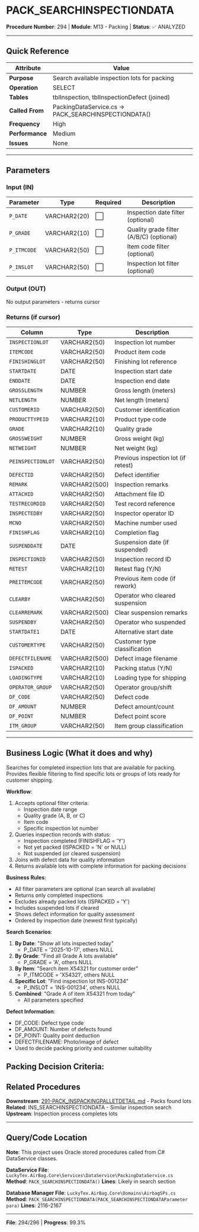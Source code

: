# PACK_SEARCHINSPECTIONDATA

**Procedure Number**: 294 | **Module**: M13 - Packing | **Status**: ✅ ANALYZED

---

## Quick Reference

| Attribute | Value |
|-----------|-------|
| **Purpose** | Search available inspection lots for packing |
| **Operation** | SELECT |
| **Tables** | tblInspection, tblInspectionDefect (joined) |
| **Called From** | PackingDataService.cs → PACK_SEARCHINSPECTIONDATA() |
| **Frequency** | High |
| **Performance** | Medium |
| **Issues** | None |

---

## Parameters

### Input (IN)

| Parameter | Type | Required | Description |
|-----------|------|----------|-------------|
| `P_DATE` | VARCHAR2(20) | ⬜ | Inspection date filter (optional) |
| `P_GRADE` | VARCHAR2(10) | ⬜ | Quality grade filter (A/B/C) (optional) |
| `P_ITMCODE` | VARCHAR2(50) | ⬜ | Item code filter (optional) |
| `P_INSLOT` | VARCHAR2(50) | ⬜ | Inspection lot filter (optional) |

### Output (OUT)

No output parameters - returns cursor

### Returns (if cursor)

| Column | Type | Description |
|--------|------|-------------|
| `INSPECTIONLOT` | VARCHAR2(50) | Inspection lot number |
| `ITEMCODE` | VARCHAR2(50) | Product item code |
| `FINISHINGLOT` | VARCHAR2(50) | Finishing lot reference |
| `STARTDATE` | DATE | Inspection start date |
| `ENDDATE` | DATE | Inspection end date |
| `GROSSLENGTH` | NUMBER | Gross length (meters) |
| `NETLENGTH` | NUMBER | Net length (meters) |
| `CUSTOMERID` | VARCHAR2(50) | Customer identification |
| `PRODUCTTYPEID` | VARCHAR2(10) | Product type code |
| `GRADE` | VARCHAR2(10) | Quality grade |
| `GROSSWEIGHT` | NUMBER | Gross weight (kg) |
| `NETWEIGHT` | NUMBER | Net weight (kg) |
| `PEINSPECTIONLOT` | VARCHAR2(50) | Previous inspection lot (if retest) |
| `DEFECTID` | VARCHAR2(50) | Defect identifier |
| `REMARK` | VARCHAR2(500) | Inspection remarks |
| `ATTACHID` | VARCHAR2(50) | Attachment file ID |
| `TESTRECORDID` | VARCHAR2(50) | Test record reference |
| `INSPECTEDBY` | VARCHAR2(50) | Inspector operator ID |
| `MCNO` | VARCHAR2(50) | Machine number used |
| `FINISHFLAG` | VARCHAR2(10) | Completion flag |
| `SUSPENDDATE` | DATE | Suspension date (if suspended) |
| `INSPECTIONID` | VARCHAR2(50) | Inspection record ID |
| `RETEST` | VARCHAR2(10) | Retest flag (Y/N) |
| `PREITEMCODE` | VARCHAR2(50) | Previous item code (if rework) |
| `CLEARBY` | VARCHAR2(50) | Operator who cleared suspension |
| `CLEARREMARK` | VARCHAR2(500) | Clear suspension remarks |
| `SUSPENDBY` | VARCHAR2(50) | Operator who suspended |
| `STARTDATE1` | DATE | Alternative start date |
| `CUSTOMERTYPE` | VARCHAR2(50) | Customer type classification |
| `DEFECTFILENAME` | VARCHAR2(500) | Defect image filename |
| `ISPACKED` | VARCHAR2(10) | Packing status (Y/N) |
| `LOADINGTYPE` | VARCHAR2(10) | Loading type for shipping |
| `OPERATOR_GROUP` | VARCHAR2(50) | Operator group/shift |
| `DF_CODE` | VARCHAR2(50) | Defect code |
| `DF_AMOUNT` | NUMBER | Defect amount/count |
| `DF_POINT` | NUMBER | Defect point score |
| `ITM_GROUP` | VARCHAR2(50) | Item group classification |

---

## Business Logic (What it does and why)

Searches for completed inspection lots that are available for packing. Provides flexible filtering to find specific lots or groups of lots ready for customer shipping.

**Workflow**:
1. Accepts optional filter criteria:
   - Inspection date range
   - Quality grade (A, B, or C)
   - Item code
   - Specific inspection lot number
2. Queries inspection records with status:
   - Inspection completed (FINISHFLAG = 'Y')
   - Not yet packed (ISPACKED = 'N' or NULL)
   - Not suspended (or cleared suspension)
3. Joins with defect data for quality information
4. Returns available lots with complete information for packing decisions

**Business Rules**:
- All filter parameters are optional (can search all available)
- Returns only completed inspections
- Excludes already packed lots (ISPACKED = 'Y')
- Includes suspended lots if cleared
- Shows defect information for quality assessment
- Ordered by inspection date (newest first typically)

**Search Scenarios**:
1. **By Date**: "Show all lots inspected today"
   - P_DATE = '2025-10-17', others NULL
2. **By Grade**: "Find all Grade A lots available"
   - P_GRADE = 'A', others NULL
3. **By Item**: "Search item X54321 for customer order"
   - P_ITMCODE = 'X54321', others NULL
4. **Specific Lot**: "Find inspection lot INS-001234"
   - P_INSLOT = 'INS-001234', others NULL
5. **Combined**: "Grade A of item X54321 from today"
   - All parameters specified

**Defect Information**:
- DF_CODE: Defect type code
- DF_AMOUNT: Number of defects found
- DF_POINT: Quality point deduction
- DEFECTFILENAME: Photo/image of defect
- Used to decide packing priority and customer suitability

**Packing Decision Criteria**:
---

## Related Procedures

**Downstream**: [291-PACK_INSPACKINGPALLETDETAIL.md](./291-PACK_INSPACKINGPALLETDETAIL.md) - Packs found lots
**Related**: INS_SEARCHINSPECTIONDATA - Similar inspection search
**Upstream**: Inspection process completes lots

---

## Query/Code Location

**Note**: This project uses Oracle stored procedures called from C# DataService classes.

**DataService File**: `LuckyTex.AirBag.Core\Services\DataService\PackingDataService.cs`
**Method**: `PACK_SEARCHINSPECTIONDATA()`
**Lines**: Likely in search section

**Database Manager File**: `LuckyTex.AirBag.Core\Domains\AirbagSPs.cs`
**Method**: `PACK_SEARCHINSPECTIONDATA(PACK_SEARCHINSPECTIONDATAParameter para)`
**Lines**: 2116-2167

---

**File**: 294/296 | **Progress**: 99.3%
